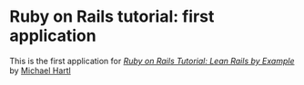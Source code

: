 # Ruby on Rails tutorial: first application

This is the first application for
[*Ruby on Rails Tutorial: Lean Rails by Example*](http://railstutorial.org/)
by [Michael Hartl](http://michaelhartl.com/)